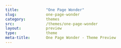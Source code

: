 ```yaml
---
title:            "One Page Wonder"
slug:             one-page-wonder
category:         themes
src:              /themes/one-page-wonder
layout:           preview
type:             theme
meta-title:       One Page Wonder - Theme Preview
---
```

